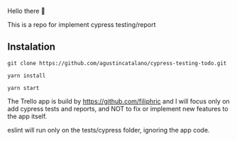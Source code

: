 
Hello there 👋

This is a repo for implement cypress testing/report 

## Instalation
`git clone https://github.com/agustincatalano/cypress-testing-todo.git`

`yarn install`

`yarn start`



The Trello app is build by https://github.com/filiphric and I will focus only on add cypress tests and reports, and NOT to fix or implement new features to the app itself.

eslint will run only on the tests/cypress folder, ignoring the app code. 
